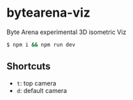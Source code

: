# bytearena-viz
Byte Arena experimental 3D isometric Viz

```bash
$ npm i && npm run dev
```

## Shortcuts

- `t`: top camera
- `d`: default camera
